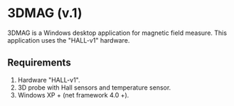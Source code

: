# 3DMAG (v.1)
3DMAG is a Windows desktop application for magnetic field measure. This application uses the "HALL-v1" hardware.

## Requirements
1. Hardware "HALL-v1".
2. 3D probe with Hall sensors and temperature sensor.
3. Windows XP + (net framework 4.0 +).